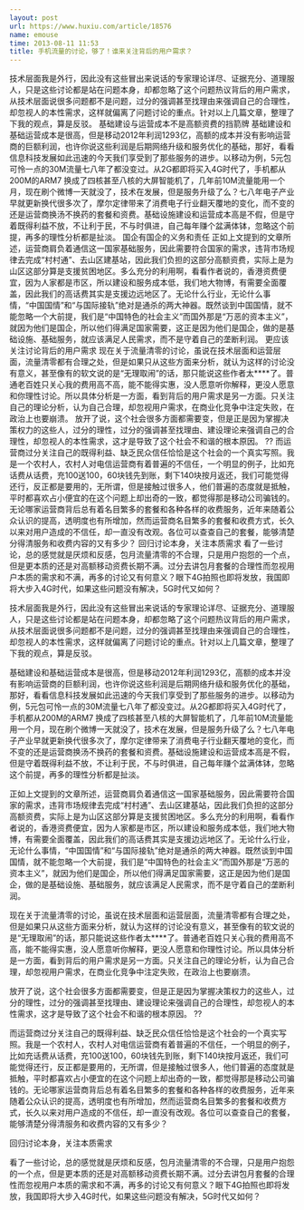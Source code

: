 ```yaml
---
layout: post
url: https://www.huxiu.com/article/18576
name: emouse
time: 2013-08-11 11:53
title: 手机流量的讨论，够了！谁来关注背后的用户需求？
---
```

技术层面我是外行，因此没有这些冒出来说话的专家理论详尽、证据充分、道理服人，只是这些讨论都是站在问题本身，却都忽略了这个问题热议背后的用户需求，从技术层面说很多问题都不是问题，过分的强调甚至找理由来强调自己的合理性，却忽视人的本性需求，这样就偏离了问题讨论的重点。针对以上几篇文章，整理了下我的观点，算是反驳。 基础建设与运营成本不是高额资费的挡箭牌 基础建设和基础运营成本是很高，但是移动2012年利润1293亿，高额的成本并没有影响运营商的巨额利润，也许你说这些利润是后期网络升级和服务优化的基础，那好，看看信息科技发展如此迅速的今天我们享受到了那些服务的进步。以移动为例，5元包可怜一点的30M流量七八年了都没变过。从2G都即将买入4G时代了，手机都从200M的ARM7 换成了四核甚至八核的大屏智能机了，几年前10M流量能用一个月，现在刷个微博一天就没了，技术在发展，但是服务升级了么？七八年电子产业早就更新换代很多次了，摩尔定律带来了消费电子行业翻天覆地的变化，而不变的还是运营商换汤不换药的套餐和资费。基础设施建设和运营成本高是不假，但是守着既得利益不放，不让利于民，不与时俱进，自己每年赚个盆满体钵，忽略这个前提，再多的理性分析都是扯淡。 国企有国企的义务和责任 正如上文提到的文章所述，运营商肩负着通信这一国家基础服务，因此需要符合国家的需求，违背市场规律去完成“村村通”、去山区建基站，因此我们负担的这部分高额资费，实际上是为山区这部分算是支援贫困地区。多么充分的利用啊，看看作者说的，香港资费便宜，因为人家都是市区，所以建设和服务成本低，我们地大物博，有需要全面覆盖，因此我们的高话费其实是支援边远地区了。无论什么行业，无论什么事情，“中国国情”和“与国际接轨”绝对是通杀的两大神器。既然谈到中国国情，就不能忽略一个大前提，我们是“中国特色的社会主义”而国外那是“万恶的资本主义”，就因为他们是国企，所以他们得满足国家需要，这正是因为他们是国企，做的是基础设施、基础服务，就应该满足人民需求，而不是守着自己的垄断利润。 更应该关注讨论背后的用户需求 现在关于流量清零的讨论，虽说在技术层面和运营层面，流量清零都有合理之处，但是如果只从这些方面来分析，就认为这样的讨论没有意义，甚至像有的软文说的是“无理取闹”的话，那只能说这些作者太****了。普通老百姓只关心我的费用高不高，能不能得实惠，没人愿意听你解释，更没人愿意和你理性讨论。所以具体分析是一方面，看到背后的用户需求是另一方面。只关注自己的理论分析，认为自己合理，却忽视用户需求，在商业化竞争中注定失败，在政治上也要崩溃。 放开了说，这个社会很多方面都需要变，但是正是因为掌握决策权力的这些人，过分的理性，过分的强调甚至找理由、建设理论来强调自己的合理性，却忽视人的本性需求，这才是导致了这个社会不和谐的根本原因。 ?? 而运营商过分关注自己的既得利益、缺乏民众信任恰恰是这个社会的一个真实写照。我是一个农村人，农村人对电信运营商有着普遍的不信任，一个明显的例子，比如充话费从话费，充100送100，60块钱先到账，剩下140块按月返还，我们可能觉得还行，反正都是要用的，无所谓，但是接触过很多人，他们普遍的态度就是抵触，平时都喜欢占小便宜的在这个问题上却出奇的一致，都觉得那是移动公司骗钱的。无论哪家运营商背后总有着名目繁多的套餐和各种各样的收费服务，近年来随着公众认识的提高，透明度也有所增加，然而运营商名目繁多的套餐和收费方式，长久以来对用户造成的不信任，却一直没有改观。各位可以查查自己的套餐，能够清楚分得清服务和收费内容的又有多少？ 回归讨论本身，关注本质需求 看了一些讨论，总的感觉就是厌烦和反感，包月流量清零的不合理，只是用户抱怨的一个点，但是更本质的还是对高额移动资费长期不满。过分去讲包月套餐的合理性而忽视用户本质的需求和不满，再多的讨论又有何意义？眼下4G拍照也即将发放，我国即将大步入4G时代，如果这些问题没有解决，5G时代又如何？

技术层面我是外行，因此没有这些冒出来说话的专家理论详尽、证据充分、道理服人，只是这些讨论都是站在问题本身，却都忽略了这个问题热议背后的用户需求，从技术层面说很多问题都不是问题，过分的强调甚至找理由来强调自己的合理性，却忽视人的本性需求，这样就偏离了问题讨论的重点。针对以上几篇文章，整理了下我的观点，算是反驳。

基础建设和基础运营成本是很高，但是移动2012年利润1293亿，高额的成本并没有影响运营商的巨额利润，也许你说这些利润是后期网络升级和服务优化的基础，那好，看看信息科技发展如此迅速的今天我们享受到了那些服务的进步。以移动为例，5元包可怜一点的30M流量七八年了都没变过。从2G都即将买入4G时代了，手机都从200M的ARM7 换成了四核甚至八核的大屏智能机了，几年前10M流量能用一个月，现在刷个微博一天就没了，技术在发展，但是服务升级了么？七八年电子产业早就更新换代很多次了，摩尔定律带来了消费电子行业翻天覆地的变化，而不变的还是运营商换汤不换药的套餐和资费。基础设施建设和运营成本高是不假，但是守着既得利益不放，不让利于民，不与时俱进，自己每年赚个盆满体钵，忽略这个前提，再多的理性分析都是扯淡。

正如上文提到的文章所述，运营商肩负着通信这一国家基础服务，因此需要符合国家的需求，违背市场规律去完成“村村通”、去山区建基站，因此我们负担的这部分高额资费，实际上是为山区这部分算是支援贫困地区。多么充分的利用啊，看看作者说的，香港资费便宜，因为人家都是市区，所以建设和服务成本低，我们地大物博，有需要全面覆盖，因此我们的高话费其实是支援边远地区了。无论什么行业，无论什么事情，“中国国情”和“与国际接轨”绝对是通杀的两大神器。既然谈到中国国情，就不能忽略一个大前提，我们是“中国特色的社会主义”而国外那是“万恶的资本主义”，就因为他们是国企，所以他们得满足国家需要，这正是因为他们是国企，做的是基础设施、基础服务，就应该满足人民需求，而不是守着自己的垄断利润。

现在关于流量清零的讨论，虽说在技术层面和运营层面，流量清零都有合理之处，但是如果只从这些方面来分析，就认为这样的讨论没有意义，甚至像有的软文说的是“无理取闹”的话，那只能说这些作者太****了。普通老百姓只关心我的费用高不高，能不能得实惠，没人愿意听你解释，更没人愿意和你理性讨论。所以具体分析是一方面，看到背后的用户需求是另一方面。只关注自己的理论分析，认为自己合理，却忽视用户需求，在商业化竞争中注定失败，在政治上也要崩溃。

放开了说，这个社会很多方面都需要变，但是正是因为掌握决策权力的这些人，过分的理性，过分的强调甚至找理由、建设理论来强调自己的合理性，却忽视人的本性需求，这才是导致了这个社会不和谐的根本原因。 ??

而运营商过分关注自己的既得利益、缺乏民众信任恰恰是这个社会的一个真实写照。我是一个农村人，农村人对电信运营商有着普遍的不信任，一个明显的例子，比如充话费从话费，充100送100，60块钱先到账，剩下140块按月返还，我们可能觉得还行，反正都是要用的，无所谓，但是接触过很多人，他们普遍的态度就是抵触，平时都喜欢占小便宜的在这个问题上却出奇的一致，都觉得那是移动公司骗钱的。无论哪家运营商背后总有着名目繁多的套餐和各种各样的收费服务，近年来随着公众认识的提高，透明度也有所增加，然而运营商名目繁多的套餐和收费方式，长久以来对用户造成的不信任，却一直没有改观。各位可以查查自己的套餐，能够清楚分得清服务和收费内容的又有多少？

回归讨论本身，关注本质需求

看了一些讨论，总的感觉就是厌烦和反感，包月流量清零的不合理，只是用户抱怨的一个点，但是更本质的还是对高额移动资费长期不满。过分去讲包月套餐的合理性而忽视用户本质的需求和不满，再多的讨论又有何意义？眼下4G拍照也即将发放，我国即将大步入4G时代，如果这些问题没有解决，5G时代又如何？

